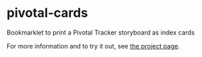 pivotal-cards
=============

Bookmarklet to print a Pivotal Tracker storyboard as index cards

For more information and to try it out, see [the project page](http://psd.github.com/pivotal-cards).
